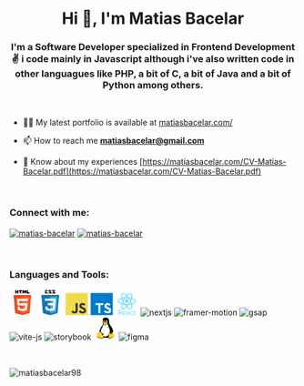 <h1 align="center">Hi 👋, I'm Matias Bacelar</h1>
<h3 align="center">I'm a Software Developer specialized in Frontend Development ✌ i code mainly in Javascript although i've also written code in other languagues like PHP, a bit of C, a bit of Java and a bit of Python among others.</h3>

&nbsp;

- 👨‍💻 My latest portfolio is available at [matiasbacelar.com/](https://matiasbacelar.com/)

- 📫 How to reach me **matiasbacelar@gmail.com**

- 📄 Know about my experiences [https://matiasbacelar.com/CV-Matias-Bacelar.pdf](https://matiasbacelar.com/CV-Matias-Bacelar.pdf)

&nbsp;

<h3 align="left">Connect with me:</h3>
<p align="left">
<a href="https://linkedin.com/in/matias-bacelar" target="blank"><img align="center" src="https://raw.githubusercontent.com/rahuldkjain/github-profile-readme-generator/master/src/images/icons/Social/linked-in-alt.svg" alt="matias-bacelar" height="30" width="40" /></a>
<a href="mailto:matiasbacelar@gmail.com" target="blank"><img align="center" src="https://imgs.search.brave.com/8fYAauKuq8SXuo-255zjUeSLcXN4pJuwLXAnj7BK0cM/rs:fit:860:0:0:0/g:ce/aHR0cHM6Ly9tYWls/bWV0ZW9yLmNvbS9s/b2dvcy9hc3NldHMv/UE5HL0dtYWlsX0xv/Z29fMTI4cHgucG5n" alt="matias-bacelar" height="28" width="35" /></a>
</p>

&nbsp;

<h3 align="left">Languages and Tools:</h3>
<p align="left">
    <img
      src="https://raw.githubusercontent.com/devicons/devicon/master/icons/html5/html5-original-wordmark.svg"
      alt="html5"
      width="45"
      height="45"
    />
    <img
      src="https://raw.githubusercontent.com/devicons/devicon/master/icons/css3/css3-original-wordmark.svg"
      alt="css3"
      width="45"
      height="45"
    />
    <img
      src="https://raw.githubusercontent.com/devicons/devicon/master/icons/javascript/javascript-original.svg"
      alt="javascript"
      width="40"
      height="40"
    />
    <img
      src="https://raw.githubusercontent.com/devicons/devicon/master/icons/typescript/typescript-original.svg"
      alt="typescript"
      width="40"
      height="40"
    />
    <img
      src="https://raw.githubusercontent.com/devicons/devicon/master/icons/react/react-original-wordmark.svg"
      alt="react"
      width="40"
      height="40"
    />
    <img
      src="https://www.svgrepo.com/show/368858/nextjs.svg"
      alt="nextjs"
      width="40"
      height="40"
    />
    <img
      src="https://tsh.io/wp-content/uploads/2023/07/framer-motion-logo-1.png"
      alt="framer-motion"
      width="60"
      height="40" />
    <img
      src="https://gsap.com/community/uploads/monthly_2020_03/tweenmax.png.cf27916e926fbb328ff214f66b4c8429.png"
      alt="gsap"
      width="40"
      height="40" />
    <img
      src="https://seeklogo.com/images/V/vite-logo-BFD4283991-seeklogo.com.png"
      alt="vite-js"
      width="40"
      height="40" />
<img
      src="https://user-images.githubusercontent.com/18430599/38112659-491f9112-3368-11e8-8b65-1725f19a61fa.png"
      alt="storybook"
      width="50"
      height="50" />
    <img
      src="https://raw.githubusercontent.com/devicons/devicon/master/icons/linux/linux-original.svg"
      alt="linux"
      width="40"
      height="40"
    />
    <img
      src="https://www.vectorlogo.zone/logos/figma/figma-icon.svg"
      alt="figma"
      width="40"
      height="40"
    />
</p>

</p>


&nbsp;


<p><img align="center" src="https://github-readme-stats.vercel.app/api/top-langs?username=matiasbacelar98&show_icons=true&locale=en&layout=compact" alt="matiasbacelar98" /></p>
